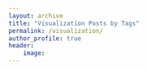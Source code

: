 ```yaml
---
layout: archive
title: "Visualization Posts by Tags"
permalink: /visualization/
author_profile: true
header:
    image: 
---
```

